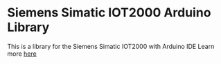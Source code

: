 # Siemens Simatic IOT2000 Arduino Library
This is a library for the Siemens Simatic IOT2000 with Arduino IDE
Learn more <a href="https://domi04151309.github.io/Arduino/IOT2000.html">here</a>
